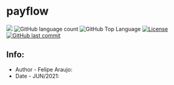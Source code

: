 # payflow

<p>
  <img src="https://img.shields.io/badge/made%20by-Felipe%20Araujo-81D4FA?style=flat-square">
  <img alt="GitHub language count" src="https://img.shields.io/github/languages/count/FelipeCostaAraujo/PayFlow?color=81D4FA&style=flat-square">
  <img alt="GitHub Top Language" src="https://img.shields.io/github/languages/top/FelipeCostaAraujo/PayFlow?color=81D4FA&style=flat-square">
  <a href="https://opensource.org/licenses/MIT">
    <img alt="License" src="https://img.shields.io/badge/license-MIT-81D4FA?style=flat-square">
  </a>
  <a href="https://github.com/FelipeCostaAraujo/PayFlow/commits/main">
    <img alt="GitHub last commit" src="https://img.shields.io/github/last-commit/FelipeCostaAraujo/PayFlow?color=81D4FA&style=flat-square">
  </a>
</p>


##  Info:
- Author - Felipe Araujo:
- Date - JUN/2021: